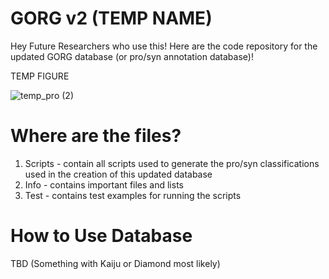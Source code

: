 # GORG v2 (TEMP NAME)

Hey Future Researchers who use this! Here are the code repository for the updated GORG database (or pro/syn annotation database)!

TEMP FIGURE

![temp_pro (2)](https://github.com/jamesm224/gorg_db_update/assets/86495895/c7b55bad-612a-4d8f-874e-4b1569f18fe3)

# Where are the files?
1. Scripts - contain all scripts used to generate the pro/syn classifications used in the creation of this updated database
2. Info - contains important files and lists
3. Test - contains test examples for running the scripts

# How to Use Database

TBD (Something with Kaiju or Diamond most likely)


